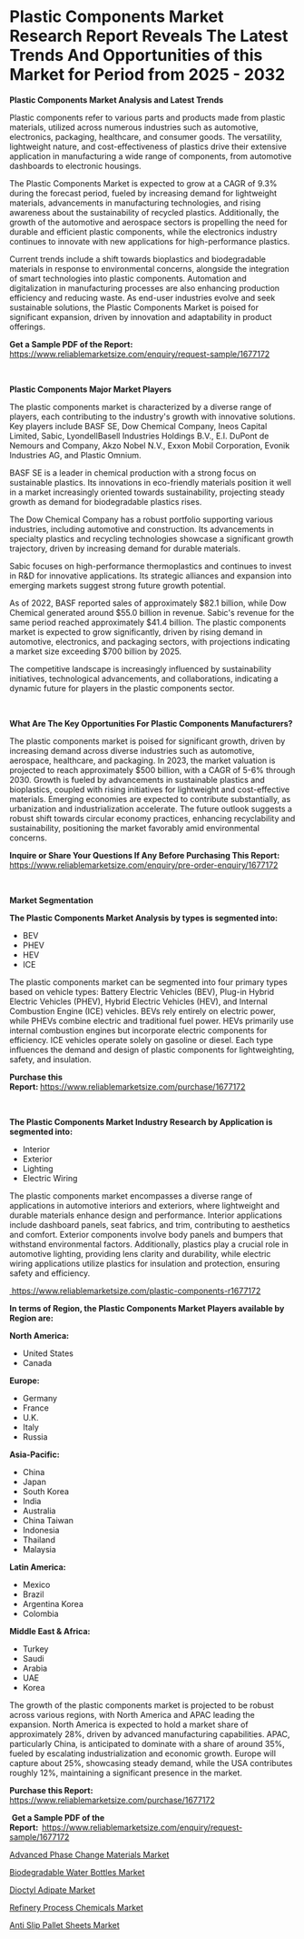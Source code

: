 <p><h1>Plastic Components Market Research Report Reveals The Latest Trends And Opportunities of this Market for Period from 2025 - 2032</h1></p><p><strong>Plastic Components Market Analysis and Latest Trends</strong></p>
<p><p>Plastic components refer to various parts and products made from plastic materials, utilized across numerous industries such as automotive, electronics, packaging, healthcare, and consumer goods. The versatility, lightweight nature, and cost-effectiveness of plastics drive their extensive application in manufacturing a wide range of components, from automotive dashboards to electronic housings.</p><p>The Plastic Components Market is expected to grow at a CAGR of 9.3% during the forecast period, fueled by increasing demand for lightweight materials, advancements in manufacturing technologies, and rising awareness about the sustainability of recycled plastics. Additionally, the growth of the automotive and aerospace sectors is propelling the need for durable and efficient plastic components, while the electronics industry continues to innovate with new applications for high-performance plastics.</p><p>Current trends include a shift towards bioplastics and biodegradable materials in response to environmental concerns, alongside the integration of smart technologies into plastic components. Automation and digitalization in manufacturing processes are also enhancing production efficiency and reducing waste. As end-user industries evolve and seek sustainable solutions, the Plastic Components Market is poised for significant expansion, driven by innovation and adaptability in product offerings.</p></p>
<p><strong>Get a Sample PDF of the Report:&nbsp;</strong> <a href="https://www.reliablemarketsize.com/enquiry/request-sample/1677172?utm_campaign=1999&utm_medium=2&utm_source=Github&utm_content=ia&utm_term=31032025&utm_id=plastic-components">https://www.reliablemarketsize.com/enquiry/request-sample/1677172</a></p>
<p>&nbsp;</p>
<p><strong>Plastic Components Major Market Players</strong></p>
<p><p>The plastic components market is characterized by a diverse range of players, each contributing to the industry's growth with innovative solutions. Key players include BASF SE, Dow Chemical Company, Ineos Capital Limited, Sabic, LyondellBasell Industries Holdings B.V., E.I. DuPont de Nemours and Company, Akzo Nobel N.V., Exxon Mobil Corporation, Evonik Industries AG, and Plastic Omnium. </p><p>BASF SE is a leader in chemical production with a strong focus on sustainable plastics. Its innovations in eco-friendly materials position it well in a market increasingly oriented towards sustainability, projecting steady growth as demand for biodegradable plastics rises.</p><p>The Dow Chemical Company has a robust portfolio supporting various industries, including automotive and construction. Its advancements in specialty plastics and recycling technologies showcase a significant growth trajectory, driven by increasing demand for durable materials.</p><p>Sabic focuses on high-performance thermoplastics and continues to invest in R&D for innovative applications. Its strategic alliances and expansion into emerging markets suggest strong future growth potential.</p><p>As of 2022, BASF reported sales of approximately $82.1 billion, while Dow Chemical generated around $55.0 billion in revenue. Sabic's revenue for the same period reached approximately $41.4 billion. The plastic components market is expected to grow significantly, driven by rising demand in automotive, electronics, and packaging sectors, with projections indicating a market size exceeding $700 billion by 2025.</p><p>The competitive landscape is increasingly influenced by sustainability initiatives, technological advancements, and collaborations, indicating a dynamic future for players in the plastic components sector.</p></p>
<p>&nbsp;</p>
<p><strong>What Are The Key Opportunities For Plastic Components Manufacturers?</strong></p>
<p><p>The plastic components market is poised for significant growth, driven by increasing demand across diverse industries such as automotive, aerospace, healthcare, and packaging. In 2023, the market valuation is projected to reach approximately $500 billion, with a CAGR of 5-6% through 2030. Growth is fueled by advancements in sustainable plastics and bioplastics, coupled with rising initiatives for lightweight and cost-effective materials. Emerging economies are expected to contribute substantially, as urbanization and industrialization accelerate. The future outlook suggests a robust shift towards circular economy practices, enhancing recyclability and sustainability, positioning the market favorably amid environmental concerns.</p></p>
<p><strong>Inquire or Share Your Questions If Any Before Purchasing This Report:</strong> <a href="https://www.reliablemarketsize.com/enquiry/pre-order-enquiry/1677172?utm_campaign=1999&utm_medium=2&utm_source=Github&utm_content=ia&utm_term=31032025&utm_id=plastic-components">https://www.reliablemarketsize.com/enquiry/pre-order-enquiry/1677172</a></p>
<p>&nbsp;</p>
<p><strong>Market Segmentation</strong></p>
<p><strong>The Plastic Components Market Analysis by types is segmented into:</strong></p>
<p><ul><li>BEV</li><li>PHEV</li><li>HEV</li><li>ICE</li></ul></p>
<p><p>The plastic components market can be segmented into four primary types based on vehicle types: Battery Electric Vehicles (BEV), Plug-in Hybrid Electric Vehicles (PHEV), Hybrid Electric Vehicles (HEV), and Internal Combustion Engine (ICE) vehicles. BEVs rely entirely on electric power, while PHEVs combine electric and traditional fuel power. HEVs primarily use internal combustion engines but incorporate electric components for efficiency. ICE vehicles operate solely on gasoline or diesel. Each type influences the demand and design of plastic components for lightweighting, safety, and insulation.</p></p>
<p><strong>Purchase this Report:&nbsp;</strong><a href="https://www.reliablemarketsize.com/purchase/1677172?utm_campaign=1999&utm_medium=2&utm_source=Github&utm_content=ia&utm_term=31032025&utm_id=plastic-components">https://www.reliablemarketsize.com/purchase/1677172</a></p>
<p>&nbsp;</p>
<p><strong>The Plastic Components Market Industry Research by Application is segmented into:</strong></p>
<p><ul><li>Interior</li><li>Exterior</li><li>Lighting</li><li>Electric Wiring</li></ul></p>
<p><p>The plastic components market encompasses a diverse range of applications in automotive interiors and exteriors, where lightweight and durable materials enhance design and performance. Interior applications include dashboard panels, seat fabrics, and trim, contributing to aesthetics and comfort. Exterior components involve body panels and bumpers that withstand environmental factors. Additionally, plastics play a crucial role in automotive lighting, providing lens clarity and durability, while electric wiring applications utilize plastics for insulation and protection, ensuring safety and efficiency.</p></p>
<p><a href="https://www.reliablemarketsize.com/plastic-components-r1677172?utm_campaign=1999&utm_medium=2&utm_source=Github&utm_content=ia&utm_term=31032025&utm_id=plastic-components">&nbsp;https://www.reliablemarketsize.com/plastic-components-r1677172</a></p>
<p><strong>In terms of Region, the Plastic Components Market Players available by Region are:</strong></p>
<p>
    <p> <strong> North America: </strong>
        <ul>
            <li>United States</li>
            <li>Canada</li>
        </ul>
        </p> 
    <p> <strong> Europe: </strong>
        <ul>
            <li>Germany</li>
            <li>France</li>
            <li>U.K.</li>
            <li>Italy</li>
            <li>Russia</li>
        </ul>
        </p> 
    <p> <strong> Asia-Pacific: </strong>
        <ul>
            <li>China</li>
            <li>Japan</li>
            <li>South Korea</li>
            <li>India</li>
            <li>Australia</li>
            <li>China Taiwan</li>
            <li>Indonesia</li>
            <li>Thailand</li>
            <li>Malaysia</li>
        </ul>
        </p> 
    <p> <strong> Latin America: </strong>
        <ul>
            <li>Mexico</li>
            <li>Brazil</li>
            <li>Argentina Korea</li>
            <li>Colombia</li>
        </ul>
        </p> 
    <p> <strong> Middle East & Africa: </strong>
        <ul>
            <li>Turkey</li>
            <li>Saudi</li>
            <li>Arabia</li>
            <li>UAE</li>
            <li>Korea</li>
        </ul>
    </p>
    </p>
<p><p>The growth of the plastic components market is projected to be robust across various regions, with North America and APAC leading the expansion. North America is expected to hold a market share of approximately 28%, driven by advanced manufacturing capabilities. APAC, particularly China, is anticipated to dominate with a share of around 35%, fueled by escalating industrialization and economic growth. Europe will capture about 25%, showcasing steady demand, while the USA contributes roughly 12%, maintaining a significant presence in the market.</p></p>
<p><strong>Purchase this Report: </strong><a href="https://www.reliablemarketsize.com/purchase/1677172?utm_campaign=1999&utm_medium=2&utm_source=Github&utm_content=ia&utm_term=31032025&utm_id=plastic-components">https://www.reliablemarketsize.com/purchase/1677172</a></p>
<p>&nbsp;<strong>Get a Sample PDF of the Report:&nbsp;&nbsp;</strong><a href="https://www.reliablemarketsize.com/enquiry/request-sample/1677172?utm_campaign=1999&utm_medium=2&utm_source=Github&utm_content=ia&utm_term=31032025&utm_id=plastic-components">https://www.reliablemarketsize.com/enquiry/request-sample/1677172</a></p>
<p><strong></strong></p>
<p><p><a href="https://github.com/semenbobbaxu/Market-Research-Report-List-1/blob/main/advanced-phase-change-materials-market.md?utm_campaign=1999&utm_medium=2&utm_source=Github&utm_content=ia&utm_term=31032025&utm_id=plastic-components">Advanced Phase Change Materials Market</a></p><p><a href="https://github.com/suzorfazlikb/Market-Research-Report-List-1/blob/main/biodegradable-water-bottles-market.md?utm_campaign=1999&utm_medium=2&utm_source=Github&utm_content=ia&utm_term=31032025&utm_id=plastic-components">Biodegradable Water Bottles Market</a></p><p><a href="https://github.com/roffefaith6l/Market-Research-Report-List-1/blob/main/dioctyl-adipate-market.md?utm_campaign=1999&utm_medium=2&utm_source=Github&utm_content=ia&utm_term=31032025&utm_id=plastic-components">Dioctyl Adipate Market</a></p><p><a href="https://github.com/irisadoranrx/Market-Research-Report-List-1/blob/main/refinery-process-chemicals-market.md?utm_campaign=1999&utm_medium=2&utm_source=Github&utm_content=ia&utm_term=31032025&utm_id=plastic-components">Refinery Process Chemicals Market</a></p><p><a href="https://github.com/erkidrhoy/Market-Research-Report-List-1/blob/main/anti-slip-pallet-sheets-market.md?utm_campaign=1999&utm_medium=2&utm_source=Github&utm_content=ia&utm_term=31032025&utm_id=plastic-components">Anti Slip Pallet Sheets Market</a></p></p>